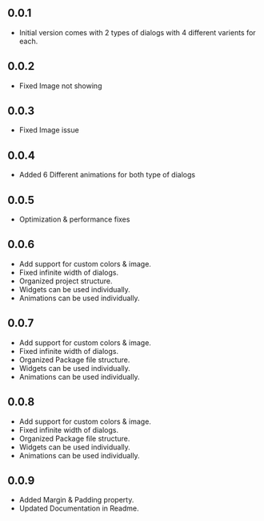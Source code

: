 ## 0.0.1

* Initial version comes with 2 types of dialogs with 4 different varients for each.

## 0.0.2

* Fixed Image not showing

## 0.0.3

* Fixed Image issue

## 0.0.4

* Added 6 Different animations for both type of dialogs

## 0.0.5

* Optimization & performance fixes

## 0.0.6

* Add support for custom colors & image.
* Fixed infinite width of dialogs.
* Organized project structure.
* Widgets can be used individually.
* Animations can be used individually.

## 0.0.7

* Add support for custom colors & image.
* Fixed infinite width of dialogs.
* Organized Package file structure.
* Widgets can be used individually.
* Animations can be used individually.

## 0.0.8

* Add support for custom colors & image.
* Fixed infinite width of dialogs.
* Organized Package file structure.
* Widgets can be used individually.
* Animations can be used individually.

## 0.0.9

* Added Margin & Padding property.
* Updated Documentation in Readme.